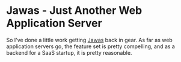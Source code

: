 Jawas - Just Another Web Application Server
===========================================

So I&#39;ve done a little work getting <a href="http://jawas.ws/">Jawas</a> back in gear.  As far as web application servers go, the feature set is pretty compelling, and as a backend for a SaaS startup, it is pretty reasonable.
